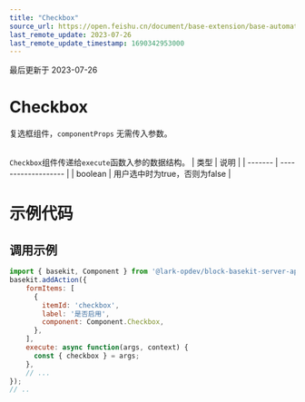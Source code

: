 ```yaml
---
title: "Checkbox"
source_url: https://open.feishu.cn/document/base-extension/base-automation-extensions/component/checkbox
last_remote_update: 2023-07-26
last_remote_update_timestamp: 1690342953000
---
```

最后更新于 2023-07-26

# Checkbox

复选框组件，`componentProps` 无需传入参数。<br><br>

`Checkbox`组件传递给`execute`函数入参的数据结构。
| 类型      | 说明                  |
| ------- | ------------------- |
| boolean | 用户选中时为true，否则为false |

# 示例代码

## 调用示例

```js
import { basekit, Component } from '@lark-opdev/block-basekit-server-api';
basekit.addAction({
    formItems: [
      {
        itemId: 'checkbox',
        label: '是否启用',
        component: Component.Checkbox,
      },
    ],
    execute: async function(args, context) {
      const { checkbox } = args;
    },
    // ...
});
// ..
```
